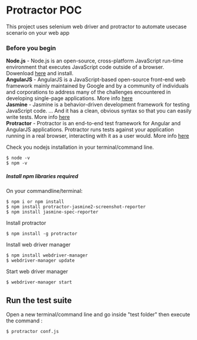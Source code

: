 
# Protractor POC


This project uses selenium web driver and protractor to automate usecase scenario on your web app

### Before you begin

**Node.js** - Node.js is an open-source, cross-platform JavaScript run-time environment that executes JavaScript code outside of a browser. Dowenload [here](https://nodejs.org/en/download/) and install.
<br />
**AngularJS** - AngularJS is a JavaScript-based open-source front-end web framework mainly maintained by Google and by a community of individuals and corporations to address many of the challenges encountered in developing single-page applications. More info [here](https://docs.angularjs.org/guide/introduction)
<br />
**Jasmine** - Jasmine is a behavior-driven development framework for testing JavaScript code. ... And it has a clean, obvious syntax so that you can easily write tests. More info [here](https://jasmine.github.io/)
<br />
**Protractor** - Protractor is an end-to-end test framework for Angular and AngularJS applications. Protractor runs tests against your application running in a real browser, interacting with it as a user would. More info [here](https://www.protractortest.org/#/)


Check you nodejs installation in your terminal/command line.

```
$ node -v
$ npm -v
```

##### Install npm libraries required

On your commandline/terminal:
```
$ npm i or npm install
$ npm install protractor-jasmine2-screenshot-reporter
$ npm install jasmine-spec-reporter
```

Install protractor

```
$ npm install -g protractor
```

Install web driver manager

```
$ npm install webdriver-manager
$ webdriver-manager update
```

Start web driver manager

```
$ webdriver-manager start
```
## Run the test suite

Open a new terminal/command line and go inside "test folder" then execute the command :

```
$ protractor conf.js
```

